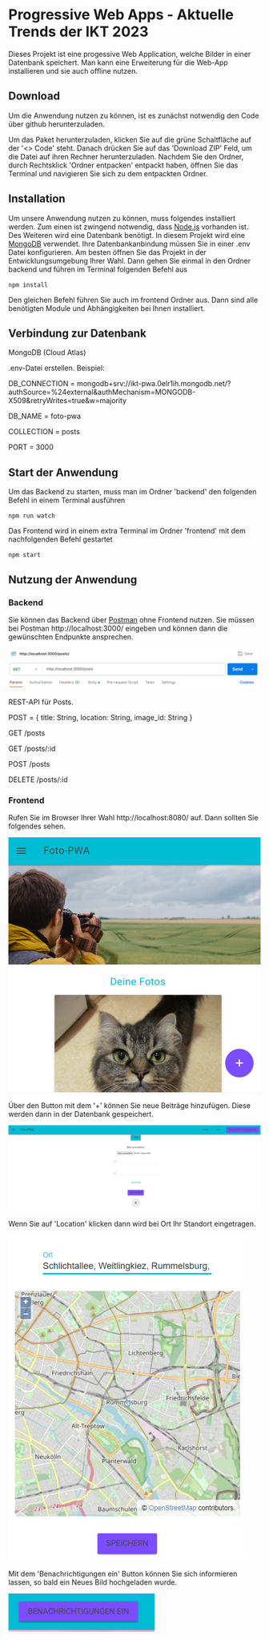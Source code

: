 # Progressive Web Apps - Aktuelle Trends der IKT 2023

Dieses Projekt ist eine progessive Web Application, welche Bilder in einer Datenbank speichert. Man kann eine Erweiterung für die Web-App installieren und sie auch offline nutzen.

## Download 

Um die Anwendung nutzen zu können, ist es zunächst notwendig den Code über github herunterzuladen.

Um das Paket herunterzuladen, klicken Sie auf die grüne Schaltfläche auf der '<> Code' steht. Danach drücken Sie auf das 'Download ZIP' Feld, um die Datei auf ihren Rechner herunterzuladen.
Nachdem Sie den Ordner, durch Rechtsklick 'Ordner entpacken' entpackt haben, öffnen Sie das Terminal und navigieren Sie sich zu dem entpackten Ordner.

## Installation

Um unsere Anwendung nutzen zu können, muss folgendes installiert werden. Zum einen ist zwingend notwendig, dass [Node.js](https://nodejs.org/en/) vorhanden ist. Des Weiteren wird eine Datenbank
benötigt. In diesem Projekt wird eine [MongoDB](https://www.mongodb.com/) verwendet. Ihre Datenbankanbindung müssen Sie in einer .env Datei konfigurieren.
Am besten öffnen Sie das Projekt in der Entwicklungsumgebung Ihrer Wahl. Dann gehen Sie einmal in den Ordner backend und führen im Terminal folgenden Befehl aus

```
npm install
```
Den gleichen Befehl führen Sie auch im frontend Ordner aus. Dann sind alle benötigten Module und Abhängigkeiten bei Ihnen installiert.

## Verbindung zur Datenbank
MongoDB (Cloud Atlas)

.env-Datei erstellen. Beispiel:

DB_CONNECTION = mongodb+srv://ikt-pwa.0elr1ih.mongodb.net/?authSource=%24external&authMechanism=MONGODB-X509&retryWrites=true&w=majority 

DB_NAME = foto-pwa

COLLECTION = posts

PORT = 3000

## Start der Anwendung

Um das Backend zu starten, muss man im Ordner 'backend' den folgenden Befehl in einem Terminal ausführen 
```
npm run watch
```
Das Frontend wird in einem extra Terminal im Ordner 'frontend' mit dem nachfolgenden Befehl gestartet
```
npm start
```

## Nutzung der Anwendung

### Backend

Sie können das Backend über [Postman](https://www.postman.com) ohne Frontend nutzen. Sie müssen bei Postman http://localhost:3000/ eingeben und können dann die gewünschten Endpunkte ansprechen.

![Postman](Screenshots/img_1.png)


REST-API für Posts.

POST = { title: String, location: String, image_id: String }

GET /posts

GET /posts/:id

POST /posts

DELETE /posts/:id

### Frontend

Rufen Sie im Browser Ihrer Wahl http://localhost:8080/ auf. Dann sollten Sie folgendes sehen.

![Home-Seite](Screenshots/img.png)

Über den Button mit dem '+' können Sie neue Beiträge hinzufügen. Diese werden dann in der Datenbank gespeichert.

![Beitrag verfassen](Screenshots/img_2.png)

Wenn Sie auf 'Location' klicken dann wird bei Ort Ihr Standort eingetragen.

![Location](Screenshots/img_3.png)

Mit dem 'Benachrichtigungen ein' Button können Sie sich informieren lassen, so bald ein Neues Bild hochgeladen wurde.

![Benachrichtigung](Screenshots/img_4.png)
